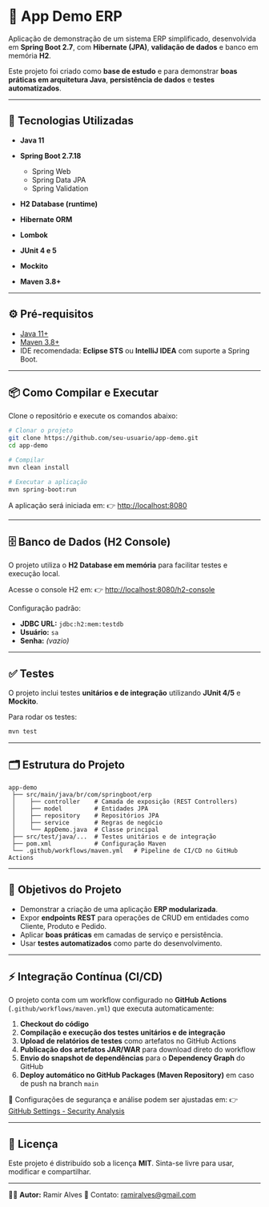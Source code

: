 # 📘 App Demo ERP

Aplicação de demonstração de um sistema ERP simplificado, desenvolvida em **Spring Boot 2.7**, com **Hibernate (JPA)**, **validação de dados** e banco em memória **H2**.

Este projeto foi criado como **base de estudo** e para demonstrar **boas práticas em arquitetura Java**, **persistência de dados** e **testes automatizados**.

---

## 🚀 Tecnologias Utilizadas

* **Java 11**
* **Spring Boot 2.7.18**

  * Spring Web
  * Spring Data JPA
  * Spring Validation
* **H2 Database (runtime)**
* **Hibernate ORM**
* **Lombok**
* **JUnit 4 e 5**
* **Mockito**
* **Maven 3.8+**

---

## ⚙️ Pré-requisitos

* [Java 11+](https://adoptium.net/)
* [Maven 3.8+](https://maven.apache.org/)
* IDE recomendada: **Eclipse STS** ou **IntelliJ IDEA** com suporte a Spring Boot.

---

## 📦 Como Compilar e Executar

Clone o repositório e execute os comandos abaixo:

```bash
# Clonar o projeto
git clone https://github.com/seu-usuario/app-demo.git
cd app-demo

# Compilar
mvn clean install

# Executar a aplicação
mvn spring-boot:run
```

A aplicação será iniciada em:
👉 [http://localhost:8080](http://localhost:8080)

---

## 🗄️ Banco de Dados (H2 Console)

O projeto utiliza o **H2 Database em memória** para facilitar testes e execução local.

Acesse o console H2 em:
👉 [http://localhost:8080/h2-console](http://localhost:8080/h2-console)

Configuração padrão:

* **JDBC URL:** `jdbc:h2:mem:testdb`
* **Usuário:** `sa`
* **Senha:** *(vazio)*

---

## ✅ Testes

O projeto inclui testes **unitários e de integração** utilizando **JUnit 4/5** e **Mockito**.

Para rodar os testes:

```bash
mvn test
```

---

## 🗂️ Estrutura do Projeto

```
app-demo
 ├── src/main/java/br/com/springboot/erp
 │    ├── controller    # Camada de exposição (REST Controllers)
 │    ├── model         # Entidades JPA
 │    ├── repository    # Repositórios JPA
 │    ├── service       # Regras de negócio
 │    └── AppDemo.java  # Classe principal
 ├── src/test/java/...  # Testes unitários e de integração
 ├── pom.xml            # Configuração Maven
 └── .github/workflows/maven.yml   # Pipeline de CI/CD no GitHub Actions
```

---

## 🎯 Objetivos do Projeto

* Demonstrar a criação de uma aplicação **ERP modularizada**.
* Expor **endpoints REST** para operações de CRUD em entidades como Cliente, Produto e Pedido.
* Aplicar **boas práticas** em camadas de serviço e persistência.
* Usar **testes automatizados** como parte do desenvolvimento.

---

## ⚡ Integração Contínua (CI/CD)

O projeto conta com um workflow configurado no **GitHub Actions** (`.github/workflows/maven.yml`) que executa automaticamente:

1. **Checkout do código**
2. **Compilação e execução dos testes unitários e de integração**
3. **Upload de relatórios de testes** como artefatos no GitHub Actions
4. **Publicação dos artefatos JAR/WAR** para download direto do workflow
5. **Envio do snapshot de dependências** para o **Dependency Graph** do GitHub
6. **Deploy automático no GitHub Packages (Maven Repository)** em caso de push na branch `main`

📍 Configurações de segurança e análise podem ser ajustadas em:
👉 [GitHub Settings - Security Analysis](https://github.com/ramiralvesmelo/app-demo/settings/security_analysis)

---

## 📜 Licença

Este projeto é distribuído sob a licença **MIT**.
Sinta-se livre para usar, modificar e compartilhar.

---

👨‍💻 **Autor:** Ramir Alves
📧 Contato: [ramiralves@gmail.com](mailto:ramiralves@gmail.com)